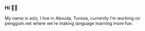 ### Hi ✌🏼

My name is aziz, I live in Akouda, Tunisia, currently I'm working on pengguin.net where we're making language learning more fun. 


